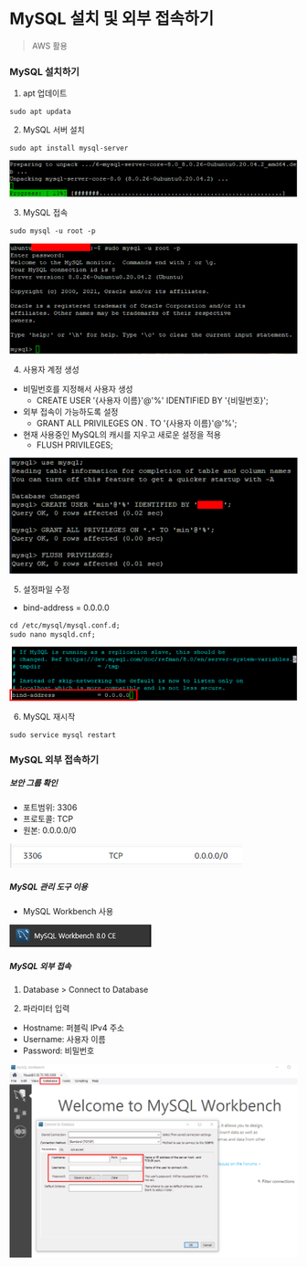 # MySQL 설치 및 외부 접속하기

> AWS 활용



### MySQL 설치하기

1. apt 업데이트

```shell
sudo apt updata
```

2. MySQL 서버 설치

```shell
sudo apt install mysql-server
```

![image-20210911214823727](MySQL.assets/image-20210911214823727.png)

3. MySQL 접속

```shell
sudo mysql -u root -p
```

![image-20210911215031804](MySQL.assets/image-20210911215031804.png)

4. 사용자 계정 생성

- 비밀번호를 지정해서 사용자 생성
  - CREATE USER '{사용자 이름}'@'%' IDENTIFIED BY '{비밀번호}'; 
- 외부 접속이 가능하도록 설정
  - GRANT ALL PRIVILEGES ON *.* TO '{사용자 이름}'@'%'; 
- 현재 사용중인 MySQL의 캐시를 지우고 새로운 설정을 적용
  - FLUSH PRIVILEGES; 

![image-20210911215319597](MySQL.assets/image-20210911215319597.png)

5. 설정파일 수정

- bind-address = 0.0.0.0

```shell
cd /etc/mysql/mysql.conf.d; 
sudo nano mysqld.cnf;
```

![image-20210911215652401](MySQL.assets/image-20210911215652401.png)

6. MySQL 재시작

```shell
sudo service mysql restart
```



### MySQL 외부 접속하기

##### 보안 그룹 확인

- 포트범위: 3306
- 프로토콜: TCP
- 원본: 0.0.0.0/0

![image-20210911215901619](MySQL.assets/image-20210911215901619.png)

##### MySQL 관리 도구 이용

- MySQL Workbench 사용

![image-20210911220221284](MySQL.assets/image-20210911220221284.png)

##### MySQL 외부 접속

1. Database > Connect to Database

2. 파라미터 입력

- Hostname: 퍼블릭 IPv4 주소
- Username: 사용자 이름
- Password: 비밀번호

![image-20210911220704673](MySQL.assets/image-20210911220704673.png)

